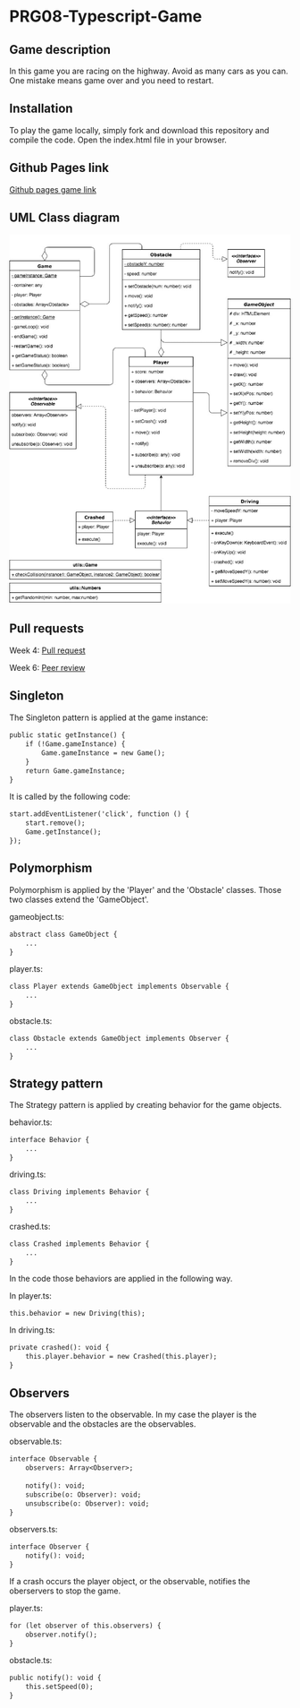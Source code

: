 # PRG08-Typescript-Game

## Game description
In this game you are racing on the highway. Avoid as many cars as you can. One mistake means game over and you need to restart.

## Installation
To play the game locally, simply fork and download this repository and compile the code.
Open the index.html file in your browser.

## Github Pages link
[Github pages game link](https://mkmolendijk.github.io/PRG08-Typescript-Game/)

## UML Class diagram
![image](Highway-Racer_uml.jpg)

## Pull requests
Week 4: [Pull request](https://github.com/ClikeX/typescript_game/pull/2)

Week 6: [Peer review](https://github.com/0909758/PRG08_Bobs_Nightmare/issues/6)
## Singleton
The Singleton pattern is applied at the game instance:

```
public static getInstance() {
    if (!Game.gameInstance) {
        Game.gameInstance = new Game();
    }
    return Game.gameInstance;
}
```
It is called by the following code:
```
start.addEventListener('click', function () {
    start.remove();
    Game.getInstance();
});
```

## Polymorphism
Polymorphism is applied by the 'Player' and the 'Obstacle' classes.
Those two classes extend the 'GameObject'.

gameobject.ts:
```
abstract class GameObject {
    ...
}
```

player.ts:
```
class Player extends GameObject implements Observable {
    ...
}
```

obstacle.ts:
```
class Obstacle extends GameObject implements Observer {
    ...
}
```

## Strategy pattern
The Strategy pattern is applied by creating behavior for the game objects.

behavior.ts:
```
interface Behavior {
    ...
}
```

driving.ts:
```
class Driving implements Behavior {
    ...
}
```

crashed.ts:
```
class Crashed implements Behavior {
    ...
}
```

In the code those behaviors are applied in the following way.

In player.ts:
```
this.behavior = new Driving(this);
```

In driving.ts:
```
private crashed(): void {
    this.player.behavior = new Crashed(this.player);
}
```

## Observers
The observers listen to the observable. In my case the player is the observable and the obstacles are the observables.

observable.ts:
```
interface Observable {
    observers: Array<Observer>;

    notify(): void;
    subscribe(o: Observer): void;
    unsubscribe(o: Observer): void;
}
```

observers.ts:
```
interface Observer {
    notify(): void;
}
```

If a crash occurs the player object, or the observable, notifies the oberservers to stop the game.

player.ts:
```
for (let observer of this.observers) {
    observer.notify();
}
```

obstacle.ts:
```
public notify(): void {
    this.setSpeed(0);
}
```